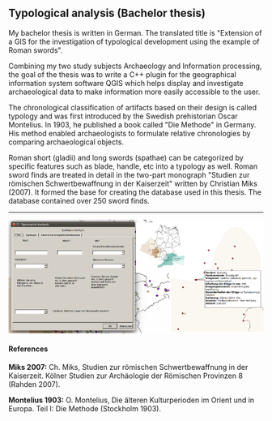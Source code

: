 ## Typological analysis (Bachelor thesis)

My bachelor thesis is written in German. The translated title is "Extension of a GIS for the investigation of typological development using the example of Roman swords".

Combining my two study subjects Archaeology and Information processing, the goal of the thesis was to write a C++ plugin for the geographical information system software QGIS which helps display and investigate archaeological data to make information more easily accessible to the user. 

The chronological classification of artifacts based on their design is called typology and was first introduced by the Swedish prehistorian Oscar Montelius. In 1903, he published a book called "Die Methode" in Germany. His method enabled archaeologists to formulate relative chronologies by comparing archaeological objects.

Roman short (gladii) and long swords (spathae) can be categorized by specific features such as blade, handle, etc into a typology as well. Roman sword finds are treated in detail in the two-part monograph "Studien zur römischen Schwertbewaffnung in der Kaiserzeit" written by Christian Miks (2007). It formed the base for creating the database used in this thesis. The database contained over 250 sword finds.

***

<img src="/img/ba.png" title="Screenshots" alt="Screenshots">

#### References
**Miks 2007:**	Ch. Miks, Studien zur römischen Schwertbewaffnung in der Kaiserzeit. Kölner Studien zur Archäologie der Römischen Provinzen 8 (Rahden 2007).

**Montelius 1903:**	O. Montelius, Die älteren Kulturperioden im Orient und in Europa. Teil I: Die Methode (Stockholm 1903).
